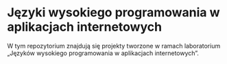 # Języki wysokiego programowania w aplikacjach internetowych
W tym repozytorium znajdują się projekty tworzone w ramach laboratorium „Języków wysokiego programowania w aplikacjach internetowych”.

